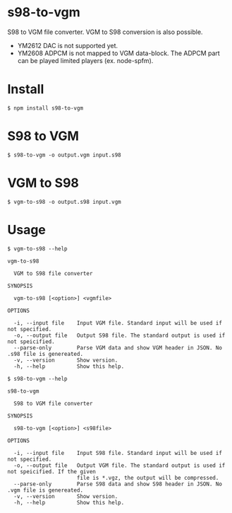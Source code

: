 # s98-to-vgm
S98 to VGM file converter. VGM to S98 conversion is also possible. 

- YM2612 DAC is not supported yet.
- YM2608 ADPCM is not mapped to VGM data-block. The ADPCM part can be played limited players (ex. node-spfm). 

# Install

```
$ npm install s98-to-vgm
```

# S98 to VGM 
```
$ s98-to-vgm -o output.vgm input.s98
```

# VGM to S98
```
$ vgm-to-s98 -o output.s98 input.vgm
```

# Usage
```
$ vgm-to-s98 --help

vgm-to-s98

  VGM to S98 file converter 

SYNOPSIS

  vgm-to-s98 [<option>] <vgmfile> 

OPTIONS

  -i, --input file    Input VGM file. Standard input will be used if not specified.           
  -o, --output file   Output S98 file. The standard output is used if not speicified.         
  --parse-only        Parse VGM data and show VGM header in JSON. No .s98 file is genereated. 
  -v, --version       Show version.                                                           
  -h, --help          Show this help.   
```

```
$ s98-to-vgm --help

s98-to-vgm

  S98 to VGM file converter 

SYNOPSIS

  s98-to-vgm [<option>] <s98file> 

OPTIONS

  -i, --input file    Input S98 file. Standard input will be used if not specified.                 
  -o, --output file   Output VGM file. The standard output is used if not speicified. If the given  
                      file is *.vgz, the output will be compressed.                                 
  --parse-only        Parse S98 data and show S98 header in JSON. No .vgm file is genereated.       
  -v, --version       Show version.                                                                 
  -h, --help          Show this help.  
```
